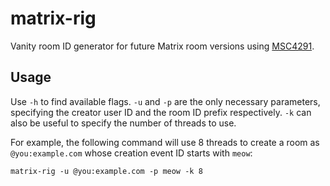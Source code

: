 # matrix-rig
Vanity room ID generator for future Matrix room versions using
[MSC4291](https://github.com/matrix-org/matrix-spec-proposals/pull/4291).

## Usage
Use `-h` to find available flags. `-u` and `-p` are the only necessary
parameters, specifying the creator user ID and the room ID prefix respectively.
`-k` can also be useful to specify the number of threads to use.

For example, the following command will use 8 threads to create a room as
`@you:example.com` whose creation event ID starts with `meow`:

```
matrix-rig -u @you:example.com -p meow -k 8
```
